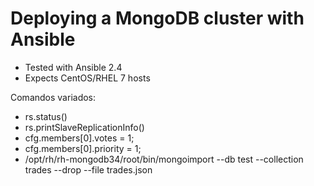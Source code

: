 # Deploying a MongoDB cluster with Ansible

- Tested with Ansible 2.4
- Expects CentOS/RHEL 7 hosts

Comandos variados:

- rs.status()
- rs.printSlaveReplicationInfo()
- cfg.members[0].votes = 1;
- cfg.members[0].priority = 1;
- /opt/rh/rh-mongodb34/root/bin/mongoimport --db test --collection trades --drop --file trades.json
